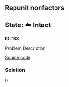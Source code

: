 ## Repunit nonfactors

## State: :cloud: **Intact**

**ID: 133**

[Problem Description](https://projecteuler.net/problem=133)

[Source code](main.cpp)

### Solution
0